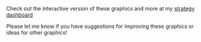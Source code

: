 Check out the interactive version of these graphics and more at my [strategy dashboard](https://armchair-strategist.dev/)

Please let me know if you have suggestions for improving these graphics or ideas for other graphics!